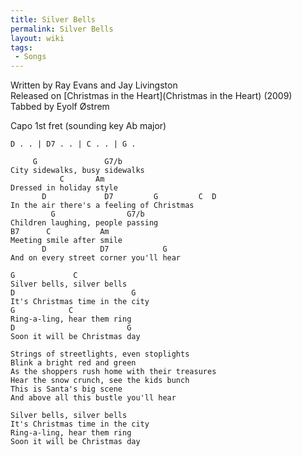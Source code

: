 ```yaml
---
title: Silver Bells
permalink: Silver Bells
layout: wiki
tags:
 - Songs
---
```


Written by Ray Evans and Jay Livingston  
Released on [Christmas in the Heart](Christmas in the Heart)
(2009)  
Tabbed by Eyolf Østrem

Capo 1st fret (sounding key Ab major)

    D . . | D7 . . | C . . | G .

         G               G7/b
    City sidewalks, busy sidewalks
               C       Am
    Dressed in holiday style
           D             D7         G         C  D
    In the air there's a feeling of Christmas
             G                G7/b
    Children laughing, people passing
    B7      C           Am
    Meeting smile after smile
           D            D7            G
    And on every street corner you'll hear

    G             C
    Silver bells, silver bells
    D                          G
    It's Christmas time in the city
    G            C
    Ring-a-ling, hear them ring
    D                         G
    Soon it will be Christmas day

    Strings of streetlights, even stoplights
    Blink a bright red and green
    As the shoppers rush home with their treasures
    Hear the snow crunch, see the kids bunch
    This is Santa's big scene
    And above all this bustle you'll hear

    Silver bells, silver bells
    It's Christmas time in the city
    Ring-a-ling, hear them ring
    Soon it will be Christmas day
